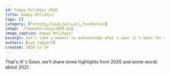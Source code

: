 ```yaml
---
id: happy_holidays_2020
title: Happy Holidays!
tags: []
category: [farming,cloud,twin,aci,foundation]
image: ./happyholidays2020.png
image_caption: Happy Holidays!
excerpt: Let’s take a moment to acknowledge what a year it’s been for all of us around the world.
authors: [sam_taggart]
created: 2020-12-24
---
```


That's it! :) Soon, we’ll share some highlights from 2020 and some words about 2021.
